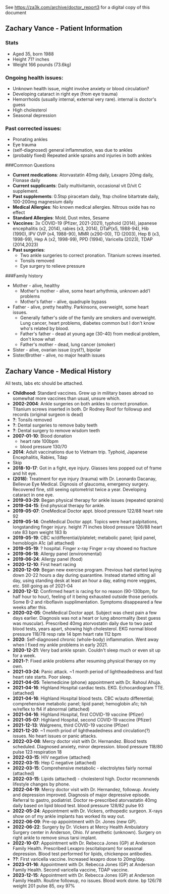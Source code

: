 See https://za3k.com/archive/doctor_report3 for a digital copy of this document

## Zachary Vance - Patient Information
### Stats
- Aged 35, born 1988
- Height 71? inches
- Weight 166 pounds (73.6kg)

### Ongoing health issues:
- Unknown health issue, might involve anxiety or blood circulation?
- Developing cataract in right eye (from eye trauma)
- Hemorrhoids (usually internal, external very rare). internal is doctor's guess
- High cholesterol
- Seasonal depression

### Past corrected issues:
- Pronating ankles
- Eye trauma
- (self-diagnosed) general inflammation, was due to ankles
- (probably fixed) Repeated ankle sprains and injuries in both ankles

###Common Questions
- **Current medications**: Atorvastatin 40mg daily, Lexapro 20mg daily, Flonase daily
- **Current supplicants**: Daily multivitamin, occasional vit D/vit C supplement.
- **Past supplements**: 0.5tsp piracetam daily, 1tsp choline bitartrate daily, 100-200mg magnesium daily
- **Medical Allergies**: No known medical allergies. Nitrous oxide has no effect
- **Standard Allergies**: Mold, Dust mites, Sesame
- **Vaccines**: 3x COVID-19 (Pfizer, 2021-2021), typhoid (2014), japanese encephalitis (x2, 2014), rabies (x3, 2014), DTaP(x5, 1988-94), Hib (1990), IPV OVP (x4, 1988-90), MMR (x290-00), TD (2003), Hep B (x3, 1998-99), Hep A (x2, 1998-99), PPD (1994), Varicella (2023), TDAP (2014,2023)
- **Past surgeries**:
    - Two ankle surgeries to correct pronation. Titanium screws inserted.
    - Tonsils removed
    - Eye surgery to relieve pressure

###Family history
- Mother - alive, healthy
    - Mother's mother - alive, some heart arhythmia, unknown add'l problems
    - Mother's father - alive, quadruple bypass
- Father - alive, pretty healthy. Parkinsons, overweight, some heart issues.
    - Generally father's side of the family are smokers and overweight. Lung cancer, heart problems, diabetes common but I don't know who's related by blood.
    - Father's father - dead at young age (30-40) from medical problem, don't know what
    - Father's mother - dead, lung cancer (smoker)
- Sister - alive, ovarian issue (cyst?), bipolar
- Sister/Brother - alive, no major health issues

## Zachary Vance - Medical History
All tests, labs etc should be attached.

- **Childhood**: Standard vaccines. Grew up in military bases abroad so somewhat more vaccines than usual, unsure which.
- **2002-2004**: Ankle surgeries on both ankles to correct pronation. Titanium screws inserted in both. Dr Rodney Roof for followup and records (original surgeon is dead)
- **?**: Tonsils removed
- **?**: Dental surgeries to remove baby teeth
- **?**: Dental surgery to remove wisdom teeth
- **2007-01-10**: Blood donation
    - heart rate 100bpm
    - blood pressure 130/70
- **2014**: Adult vaccinations due to Vietnam trip. Typhoid, Japanese Encephalitis, Rabies, Tdap
- Skip
- **2018-10-17**: Got in a fight, eye injury. Glasses lens popped out of frame and hit eye.
- **(2018)**: Treatment for eye injury (trauma) with Dr. Leonardo Dacanay, Bellevue Eye Medical. Dignosis of glaucoma, emergency surgery. Recovered fine, still seeing optometrist twice a year. Developing cataract in one eye.
- **2019-03-29**: Began physical therapy for ankle issues (repeated sprains)
- **2019-04-15**: End physical therapy for ankle.
- **2019-05-07**: OneMedical Doctor appt.
    blood pressure 122/88
    heart rate 92
- **2019-05-14**: OneMedical Doctor appt. Topics were heart palpitations, longstanding finger injury.
    height 71 inches
    blood pressure 126/88
    heart rate 83 bpm
    weight 183 lb
- **2019-05-19**: CBC w/differential/platelet; metabolic panel; lipid panel, hemoblogin A1c (all attached)
- **2019-05-19**: ? hospital. Finger x-ray
    Finger x-ray showed no fracture
- **2019-06-18**: Allergy panel (environmental)
- **2019-06-24**: Allergy panel (food)
- **2020-12-10**: First heart racing
- **2020-12-09**: Began new exercise program. Previous had started laying down 20-22 hours a day during quarantine. Instead started sitting all day, using standing desk at least an hour a day, eating more veggies, etc. Still going as of 2021-04
- **2020-12-12**: Confirmed heart is racing for no reason (90-130bpm, for half hour to hour), feeling of it being exhausted outside those periods. Some B-2 and riboflavin supplimentation. Symptoms disappeared a few weeks after this.
- **2020-02-05**: OneMedical Doctor appt. Subject was chest pain a few days earlier. Diagnosis was not a heart or lung abnormality (best guess was muscular). Prescribed 40mg atorvostatin daily due to two past blood tests, years apart, showing high cholesterol.
    EKG normal
    blood pressure 118/78
    resp rate 14 bpm
    heart rate 112 bpm
- **2020**: Self-diagnosed chronic (whole-body) inflammation. Went away when I fixed my ankle problems in early 2021.
- **2020-12-21**: Very bad ankle sprain. Couldn't sleep much or even sit up for a week.
- **2021-?**: Fixed ankle problems after resuming physical therapy on my own.
- **2021-03-24**: Panic attack. ~1 month period of lightheadedness and fast heart rate starts. Poor sleep.
- **2021-04-05**: Telemedicine (phone) appointment with Dr. Rahoul Ahuja.
- **2021-04-16**: Highland Hospital cardiac tests. EKG. Echocardiogram TTE. (attached)
- **2021-04-16**: Highland Hospital blood tests. CBC w/auto differential; comprehensive metabolic panel; lipid panel; hemoglobin a1c; tsh w/reflex to ft4 if abnormal (attached)
- **2021-04-16**: Highland Hospital, first COVID-19 vaccine (Pfizer)
- **2021-05-07**: Highland Hospital, second COVID-19 vaccine (Pfizer)
- **2021-12-13**: Walgreens, third COVID-19 vaccine (Pfizer)
- **2021-12-20**: ~1 month priod of lightheadedness and circulation(?) issues. No heart issues or panic attacks.
- **2022-03-08**: Mercy doctor visit with Dr. Hernandez. Blood tests scheduled. Diagnosed anxiety, minor depression.
    blood pressure 118/80
    pulse 123
    respiration 18
- **2022-03-15**: HIV negative (attached)
- **2022-03-15**: Hep C negative (attached)
- **2022-03-15**: Comprehensive metabolic - electrolytes fairly normal (attached)
- **2022-03-15**: Lipids (attached) - cholesterol high. Doctor recommends lifestyle changes by phone.
- **2022-04-19**: Mercy doctor visit with Dr. Hernandez, followup. Anxiety and depression improved. Diagnosis of major depressive episode. Referral to gastro, podiatrist. Doctor re-prescribed atorvastatin 40mg daily based on lipid blood test.
    blood pressure 128/82
    pulse 93
- **2022-05-24**: Appointment with Dr. Vickers, orthopedic surgeon. X-rays show on of my ankle implants has worked its way out.
- **2022-06-09**: Pre-op appointment with Dr. Jones (new GP).
- **2022-06-22**: Surgery by Dr. Vickers at Mercy Health Ambulatory Surgery center in Anderson, Ohio. IV anesthetic (unknown). Surgery on right ankle to remove sinus tarsi implant.
- **2022-10-07**: Appointment with Dr. Rebecca Jones (GP) at Anderson Family Health. Prescribed Lexapro (escitalopram) for seasonal depression. Blood test performed for lipids, chickenpox antibodies.
- **??**: First varicella vaccine. Increased lexapro dose to 20mg/day.
- **2023-01-16**: Appointment with Dr. Rebecca Jones (GP) at Anderson Family Health. Second varicella vaccine, TDAP vaccine.
- **2023-12-15**: Appointment with Dr. Rebecca Jones (GP) at Anderson Family Health. Routine followup, no issues. Blood work done.
    bp 126/78
    weight 201
    pulse 85, oxy 97%
